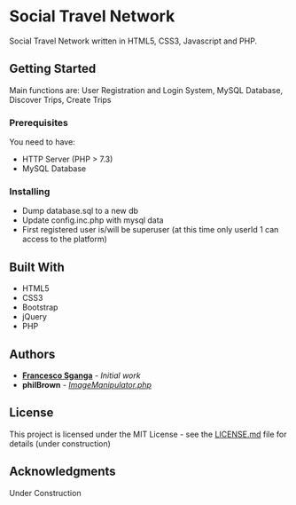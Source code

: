 # Social Travel Network

Social Travel Network written in HTML5, CSS3, Javascript and PHP.

## Getting Started

Main functions are: User Registration and Login System, MySQL Database, Discover Trips, Create Trips

### Prerequisites

You need to have:
* HTTP Server (PHP > 7.3)
* MySQL Database

### Installing

- Dump database.sql to a new db
- Update config.inc.php with mysql data
- First registered user is/will be superuser (at this time only userId 1 can access to the platform)

## Built With

* HTML5
* CSS3
* Bootstrap
* jQuery
* PHP

## Authors

* **[Francesco Sganga](http://www.francescosganga.it)** - *Initial work*
* **philBrown** - *[ImageManipulator.php](https://gist.github.com/philBrown/880506)*

## License

This project is licensed under the MIT License - see the [LICENSE.md](LICENSE.md) file for details (under construction)

## Acknowledgments

Under Construction